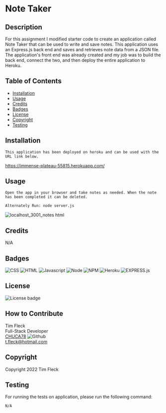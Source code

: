 # Note Taker

## Description

For this assignment I modified starter code to create an application called Note Taker that can be used to write and save notes. This application uses an Express.js back end and saves and retrieves note data from a JSON file. The application's front end was already created and my job was to build the back end, connect the two, and then deploy the entire application to Heroku.

## Table of Contents

- [Installation](#installation)
- [Usage](#usage)
- [Credits](#credits)
- [Badges](#badges)
- [License](#license)
- [Copyright](#copyright)
- [Testing](#testing)

## Installation

```
This application has been deployed on heroku and can be used with the URL link below.
```

https://immense-plateau-55815.herokuapp.com/

## Usage

```
Open the app in your browser and take notes as needed. When the note has been completed it can be deleted.

Alternately Run: node server.js
```
![localhost_3001_notes html](https://user-images.githubusercontent.com/97859682/206426548-f6f8e3fb-5bd5-4712-a293-a7c38c6065b4.png)

## Credits

N/A

## Badges

![CSS](https://img.shields.io/badge/css-darkgreen?style=for-the-badge&logo=css3)
![HTML](https://img.shields.io/badge/HTML-informational?style=for-the-badge&logo=html5)
![Javascript](https://img.shields.io/badge/JavaScript-323330?style=for-the-badge&logo=javascript&logoColor=F7DF1E)
![Node](https://img.shields.io/badge/Node.js-43853D?style=for-the-badge&logo=node.js&logoColor=white)
![NPM](https://img.shields.io/badge/npm-yellow?style=for-the-badge&logo=NPM)
![Heroku](https://img.shields.io/badge/Heroku-purple?style=for-the-badge&logo=heroku)
![EXPRESS.js](https://img.shields.io/badge/express-JS-yellow?style=for-the-badge&logo=experts-exchange)

## License

![License badge](https://img.shields.io/badge/license-MIT-blue.svg)

## How to Contribute

Tim Fleck<br />
Full-Stack Developer<br />
[CHUCA78](https://github.com/Chuca78) ![Github](https://img.shields.io/badge/GitHub-100000?style=for-the-badge&logo=github&logoColor=white)<br />
t.fleck@hotmail.com

## Copyright

Copyright 2022 Tim Fleck

## Testing

For running the tests on application, please run the following command:

```
N/A
```
